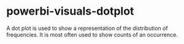 # powerbi-visuals-dotplot
A dot plot is used to show a representation of the distribution of frequencies. It is most often used to show counts of an occurrence.
